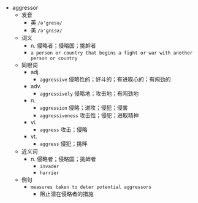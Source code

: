 - aggressor
  - 发音
    - 英 `/ə'gresə/`
    - 美 `/ə'ɡrɛsɚ/`
  - 词义
    - n. 侵略者；侵略国；挑衅者
    - `a person or country that begins a fight or war with another person or country`
  - 同根词
    - adj.
      - `aggressive` 侵略性的；好斗的；有进取心的；有闯劲的
    - adv.
      - `aggressively` 侵略地；攻击地；有闯劲地
    - n.
      - `aggression` 侵略；进攻；侵犯；侵害
      - `aggressiveness` 攻击性；侵犯；进取精神
    - vi.
      - `aggress` 攻击；侵略
    - vt.
      - `aggress` 侵犯；挑畔
  - 近义词
    - n. 侵略者；侵略国；挑衅者
      - `invader`
      - `harrier`
  - 例句
    - `measures taken to deter potential aggressors`
      - 阻止潜在侵略者的措施


